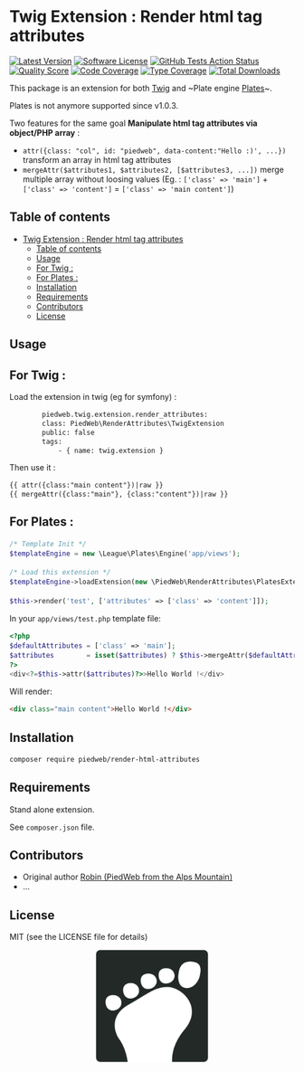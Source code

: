 # Twig Extension : Render html tag attributes

[![Latest Version](https://img.shields.io/github/tag/PiedWeb/RenderHtmlAttribute.svg?style=flat&label=release)](https://github.com/PiedWeb/RenderHtmlAttribute/tags)
[![Software License](https://img.shields.io/badge/license-MIT-brightgreen.svg?style=flat)](LICENSE)
[![GitHub Tests Action Status](https://img.shields.io/github/workflow/status/PiedWeb/RenderHtmlAttribute/Tests?label=tests)](https://github.com/PiedWeb/RenderHtmlAttribute/actions)
[![Quality Score](https://img.shields.io/scrutinizer/g/PiedWeb/RenderHtmlAttribute.svg?style=flat)](https://scrutinizer-ci.com/g/PiedWeb/RenderHtmlAttribute)
[![Code Coverage](https://codecov.io/gh/PiedWeb/RenderHtmlAttribute/branch/main/graph/badge.svg)](https://codecov.io/gh/PiedWeb/RenderHtmlAttribute/branch/main)
[![Type Coverage](https://shepherd.dev/github/PiedWeb/RenderHtmlAttribute/coverage.svg)](https://shepherd.dev/github/PiedWeb/RenderHtmlAttribute)
[![Total Downloads](https://img.shields.io/packagist/dt/piedweb/render-html-attributes.svg?style=flat)](https://packagist.org/packages/piedweb/render-html-attributes)

This package is an extension for both [Twig](https://github.com/twigphp/Twig) and ~Plate engine [Plates](https://github.com/thephpleague/plates)~.

Plates is not anymore supported since v1.0.3.

Two features for the same goal **Manipulate html tag attributes via object/PHP array** :

- `attr({class: "col", id: "piedweb", data-content:"Hello :)', ...})` transform an array in html tag attributes
- `mergeAttr($attributes1, $attributes2, [$attributes3, ...])` merge multiple array without loosing values (Eg. : `['class' => 'main']` + `['class' => 'content']` = `['class' => 'main content']`)

## Table of contents

- [Twig Extension : Render html tag attributes](#twig-extension--render-html-tag-attributes)
  - [Table of contents](#table-of-contents)
  - [Usage](#usage)
  - [For Twig :](#for-twig-)
  - [For Plates :](#for-plates-)
  - [Installation](#installation)
  - [Requirements](#requirements)
  - [Contributors](#contributors)
  - [License](#license)

## Usage

## For Twig :

Load the extension in twig (eg for symfony) :

```
        piedweb.twig.extension.render_attributes:
        class: PiedWeb\RenderAttributes\TwigExtension
        public: false
        tags:
            - { name: twig.extension }
```

Then use it :

```
{{ attr({class:"main content"})|raw }}
{{ mergeAttr({class:"main"}, {class:"content"})|raw }}
```

## For Plates :

```php
/* Template Init */
$templateEngine = new \League\Plates\Engine('app/views');

/* Load this extension */
$templateEngine->loadExtension(new \PiedWeb\RenderAttributes\PlatesExtension());

$this->render('test', ['attributes' => ['class' => 'content']]);
```

In your `app/views/test.php` template file:

```php
<?php
$defaultAttributes = ['class' => 'main'];
$attributes        = isset($attributes) ? $this->mergeAttr($defaultAttributes, $attributes) : $defaultAttributes;
?>
<div<?=$this->attr($attributes)?>>Hello World !</div>
```

Will render:

```html
<div class="main content">Hello World !</div>
```

## Installation

```bash
composer require piedweb/render-html-attributes
```

## Requirements

Stand alone extension.

See `composer.json` file.

## Contributors

- Original author [Robin (PiedWeb from the Alps Mountain)](https://piedweb.com)
- ...

## License

MIT (see the LICENSE file for details)

<p align="center"><a href="https://dev.piedweb.com">
<img src="https://raw.githubusercontent.com/PiedWeb/piedweb-devoluix-theme/master/src/img/logo_title.png" width="200" height="200" alt="Open Source Package" />
</a></p>
